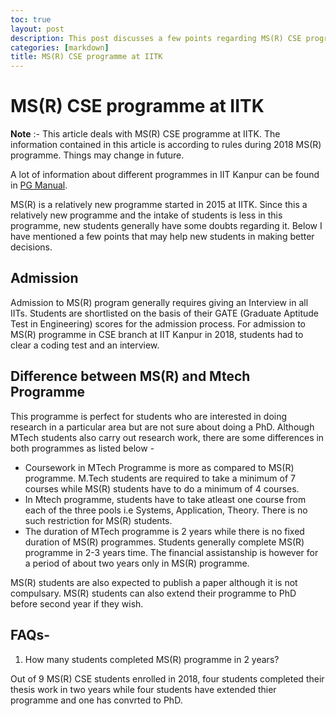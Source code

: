 ```yaml
---
toc: true
layout: post
description: This post discusses a few points regarding MS(R) CSE programme at IITK
categories: [markdown]
title: MS(R) CSE programme at IITK
---
```


# MS(R) CSE programme at IITK

**Note** :- This article deals with MS(R) CSE programme at IITK. The information contained in this article is according to rules during 2018 MS(R) programme. Things may change in future.

A lot of information about different programmes in IIT Kanpur can be found in [PG Manual](https://www.iitk.ac.in/doaa/data/pgmanual-02Sep2015.pdf).

MS(R) is a relatively new programme started in 2015 at IITK. Since this a relatively new programme and the intake of students is less in this programme, new students generally 
have some doubts regarding it. Below I have mentioned a few points that may help new students in making better decisions.

## Admission
Admission to MS(R) program generally requires giving an Interview in all IITs. Students are shortlisted on the basis of their GATE (Graduate Aptitude Test in Engineering) scores 
for the admission process. For admission to MS(R) programme in CSE branch at IIT Kanpur in 2018,  students had to clear a coding test and an interview.

## Difference between MS(R) and Mtech Programme
This programme is perfect for students who are interested in doing research in a particular area but are not sure about doing a PhD. Although MTech students also carry out research work, there are some differences in both programmes as listed 
below - 

* Coursework in MTech Programme is more as compared to MS(R) programme. M.Tech students are required to take a minimum of 7 courses while MS(R) students have to do a minimum 
of 4 courses. 
* In Mtech programme, students have to take atleast one course from each of the three pools i.e Systems, Application, Theory. There is no such restriction for MS(R) students.
* The duration of MTech programme is 2 years while there is no fixed duration of MS(R) programmes. Students generally complete MS(R) programme in 2-3 years time. The 
financial assistanship is however for a period of about two years only in MS(R) programme.  

MS(R) students are also expected to publish a paper although it is not compulsary. MS(R) students can also extend their programme to PhD before second year if they wish. 


## FAQs-

1. How many students completed MS(R) programme in 2 years?

Out of 9 MS(R) CSE students enrolled in 2018, four students completed their thesis work in two years while four students have extended thier programme and one has convrted to PhD.

